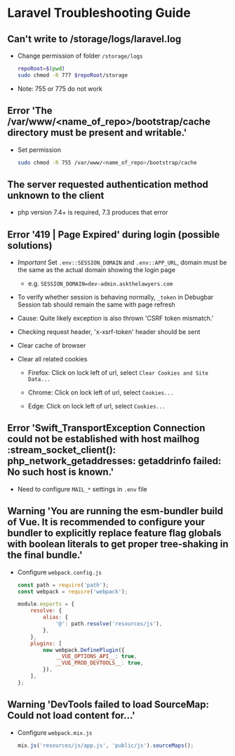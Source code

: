 # Laravel Troubleshooting Guide


## Can't write to /storage/logs/laravel.log

* Change permission of folder `/storage/logs`

  ```sh
  repoRoot=$(pwd)
  sudo chmod -R 777 $repoRoot/storage
  ```

* Note: 755 or 775 do not work


## Error 'The /var/www/<name_of_repo>/bootstrap/cache directory must be present and writable.'

* Set permission

  ```sh
  sudo chmod -R 755 /var/www/<name_of_repo>/bootstrap/cache
  ```


## The server requested authentication method unknown to the client

* php version 7.4+ is required, 7.3 produces that error


## Error '419 | Page Expired' during login (possible solutions)

* *Important* Set `.env::SESSION_DOMAIN` and `.env::APP_URL`, domain must be the same as the actual domain showing the login page

  * e.g. `SESSION_DOMAIN=dev-admin.askthelawyers.com`

* To verify whether session is behaving normally, `_token` in Debugbar Session tab should remain the same with page refresh

* Cause: Quite likely exception is also thrown 'CSRF token mismatch.'

* Checking request header, 'x-xsrf-token' header should be sent

* Clear cache of browser

* Clear all related cookies

  * Firefox: Click on lock left of url, select `Clear Cookies and Site Data...`

  * Chrome: Click on lock left of url, select `Cookies...`

  * Edge: Click on lock left of url, select `Cookies...`

## Error 'Swift_TransportException Connection could not be established with host mailhog :stream_socket_client(): php_network_getaddresses: getaddrinfo failed: No such host is known.'

* Need to configure `MAIL_*` settings in `.env` file

## Warning 'You are running the esm-bundler build of Vue. It is recommended to configure your bundler to explicitly replace feature flag globals with boolean literals to get proper tree-shaking in the final bundle.'

* Configure `webpack.config.js`

  ```js
  const path = require('path');
  const webpack = require('webpack');

  module.exports = {
      resolve: {
          alias: {
              '@': path.resolve('resources/js'),
          },
      },
      plugins: [
          new webpack.DefinePlugin({
              __VUE_OPTIONS_API__: true,
              __VUE_PROD_DEVTOOLS__: true,
          }),
      ],
  };
  ```

## Warning 'DevTools failed to load SourceMap: Could not load content for...'

* Configure `webpack.mix.js`

  ```js
  mix.js('resources/js/app.js', 'public/js').sourceMaps();
  ```